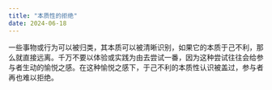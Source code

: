 ```yaml
---
title: "本质性的拒绝"
date: 2024-06-18
---
```

一些事物或行为可以被归类，其本质可以被清晰识别，如果它的本质于己不利，那么就直接远离。千万不要以体验或实践为由去尝试一番，因为这种尝试往往会给参与者生动的愉悦之感。在这种愉悦之感下，于己不利的本质性认识被盖过，参与者再也难以拒绝。
